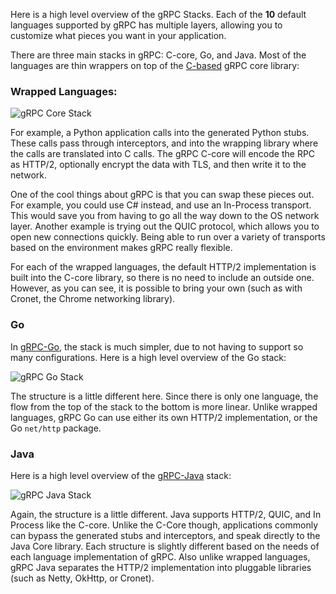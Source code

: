 
Here is a high level overview of the gRPC Stacks.  Each of the **10** default languages supported by gRPC has multiple layers, allowing you to customize what pieces you want in your application.

<!--more-->

There are three main stacks in gRPC: C-core, Go, and Java.  Most of the languages are thin wrappers on top of the [C-based](https://github.com/grpc/grpc/tree/master/src/core) gRPC core library:

### Wrapped Languages:

<p><img src="https://grpc.io/img/grpc-core-stack.svg" alt="gRPC Core Stack" style="max-width: 800px" /></p>

For example, a Python application calls into the generated Python stubs.  These calls pass through interceptors, and into the wrapping library where the calls are translated into C calls.  The gRPC C-core will encode the RPC as HTTP/2, optionally encrypt the data with TLS, and then write it to the network.

One of the cool things about gRPC is that you can swap these pieces out.  For example, you could use C# instead, and use an In-Process transport.  This would save you from having to go all the way down to the OS network layer.   Another example is trying out the QUIC protocol, which allows you to open new connections quickly.  Being able to run over a variety of transports based on the environment makes gRPC really flexible.

For each of the wrapped languages, the default HTTP/2 implementation is built into the C-core library, so there is no need to include an outside one.  However, as you can see, it is possible to bring your own (such as with Cronet, the Chrome networking library).

### Go

In [gRPC-Go](https://github.com/grpc/grpc-go), the stack is much simpler, due to not having to support so many configurations.  Here is a high level overview of the Go stack:

<p><img src="https://grpc.io/img/grpc-go-stack.svg" alt="gRPC Go Stack" style="max-width: 800px" /></p>

The structure is a little different here.  Since there is only one language, the flow from the top of the stack to the bottom is more linear.  Unlike wrapped languages, gRPC Go can use either its own HTTP/2 implementation, or the Go `net/http` package.


### Java

Here is a high level overview of the [gRPC-Java](https://github.com/grpc/grpc-java) stack:

<p><img src="https://grpc.io/img/grpc-java-stack.svg" alt="gRPC Java Stack" style="max-width: 800px" /></p>

Again, the structure is a little different.  Java supports HTTP/2, QUIC, and In Process like the C-core.  Unlike the C-Core though, applications commonly can bypass the generated stubs and interceptors, and speak directly to the Java Core library.  Each structure is slightly different based on the needs of each language implementation of gRPC.  Also unlike wrapped languages, gRPC Java separates the HTTP/2 implementation into pluggable libraries (such as Netty, OkHttp, or Cronet). 
